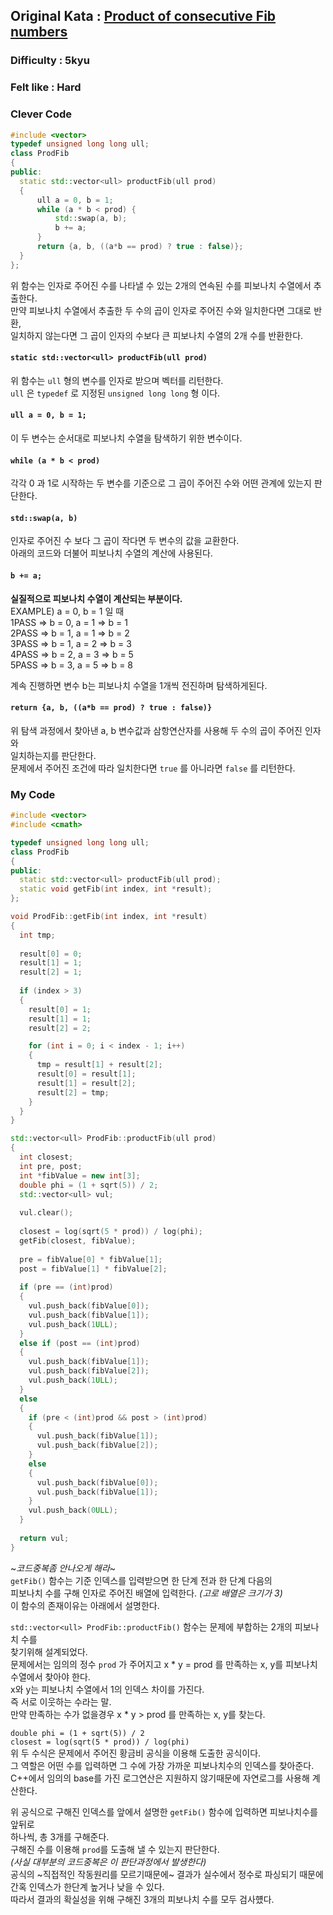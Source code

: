 ## Original Kata : [Product of consecutive Fib numbers](https://www.codewars.com/kata/5541f58a944b85ce6d00006a)

### Difficulty : 5kyu
### Felt like : Hard    

### Clever Code  
``` C++
#include <vector>
typedef unsigned long long ull;
class ProdFib
{
public:
  static std::vector<ull> productFib(ull prod)
  {
      ull a = 0, b = 1;
      while (a * b < prod) {
          std::swap(a, b);
          b += a;
      }
      return {a, b, ((a*b == prod) ? true : false)};
  }
};
```

위 함수는 인자로 주어진 수를 나타낼 수 있는 2개의 연속된 수를 피보나치 수열에서 추출한다.  
만약 피보나치 수열에서 추출한 두 수의 곱이 인자로 주어진 수와 일치한다면 그대로 반환,  
일치하지 않는다면 그 곱이 인자의 수보다 큰 피보나치 수열의 2개 수를 반환한다.  

#### `static std::vector<ull> productFib(ull prod)`  
위 함수는 `ull` 형의 변수를 인자로 받으며 벡터를 리턴한다.  
`ull` 은 `typedef` 로 지정된 `unsigned long long` 형 이다.  

#### `ull a = 0, b = 1;`  
이 두 변수는 순서대로 피보나치 수열을 탐색하기 위한 변수이다.  

#### `while (a * b < prod)`  
각각 0 과 1로 시작하는 두 변수를 기준으로 그 곱이 주어진 수와 어떤 관계에 있는지 판단한다.  

#### `std::swap(a, b)`  
인자로 주어진 수 보다 그 곱이 작다면 두 변수의 값을 교환한다.  
아래의 코드와 더불어 피보나치 수열의 계산에 사용된다.  

#### `b += a;`  
**실질적으로 피보나치 수열이 계산되는 부분이다.**  
EXAMPLE)
a = 0, b = 1 일 때  
1PASS => b = 0, a = 1 => b = 1  
2PASS => b = 1, a = 1 => b = 2  
3PASS => b = 1, a = 2 => b = 3  
4PASS => b = 2, a = 3 => b = 5  
5PASS => b = 3, a = 5 => b = 8  

계속 진행하면 변수 b는 피보나치 수열을 1개씩 전진하며 탐색하게된다.  

#### `return {a, b, ((a*b == prod) ? true : false)}`  
위 탐색 과정에서 찾아낸 a, b 변수값과 삼항연산자를 사용해 두 수의 곱이 주어진 인자와  
일치하는지를 판단한다.  
문제에서 주어진 조건에 따라 일치한다면 `true` 를 아니라면 `false` 를 리턴한다.  

### My Code
``` C++
#include <vector>
#include <cmath>

typedef unsigned long long ull;
class ProdFib
{
public:
  static std::vector<ull> productFib(ull prod);
  static void getFib(int index, int *result);
};

void ProdFib::getFib(int index, int *result)
{
  int tmp;
  
  result[0] = 0;
  result[1] = 1;
  result[2] = 1;
  
  if (index > 3)
  {
    result[0] = 1;
    result[1] = 1;
    result[2] = 2;

    for (int i = 0; i < index - 1; i++)
    {
      tmp = result[1] + result[2];
      result[0] = result[1];
      result[1] = result[2];
      result[2] = tmp;
    }
  }
}

std::vector<ull> ProdFib::productFib(ull prod)
{
  int closest;
  int pre, post;
  int *fibValue = new int[3];
  double phi = (1 + sqrt(5)) / 2;
  std::vector<ull> vul;
  
  vul.clear();
  
  closest = log(sqrt(5 * prod)) / log(phi);
  getFib(closest, fibValue);
  
  pre = fibValue[0] * fibValue[1];
  post = fibValue[1] * fibValue[2];
  
  if (pre == (int)prod)
  {
    vul.push_back(fibValue[0]);
    vul.push_back(fibValue[1]);
    vul.push_back(1ULL);
  }
  else if (post == (int)prod)
  {
    vul.push_back(fibValue[1]);
    vul.push_back(fibValue[2]);
    vul.push_back(1ULL);
  }
  else
  {
    if (pre < (int)prod && post > (int)prod)
    {
      vul.push_back(fibValue[1]);
      vul.push_back(fibValue[2]);
    }
    else
    {
      vul.push_back(fibValue[0]);
      vul.push_back(fibValue[1]);
    }
    vul.push_back(0ULL);
  }
  
  return vul;
}
```

~*코드중복좀 안나오게 해라*~  
`getFib()` 함수는 기준 인덱스를 입력받으면 한 단계 전과 한 단계 다음의  
피보나치 수를 구해 인자로 주어진 배열에 입력한다.  *(고로 배열은 크기가 3)*  
이 함수의 존재이유는 아래에서 설명한다.  

`std::vector<ull> ProdFib::productFib()` 함수는 문제에 부합하는 2개의 피보나치 수를  
찾기위해 설계되었다.  
문제에서는 임의의 정수 `prod` 가 주어지고 x * y = prod 를 만족하는 x, y를 피보나치 수열에서 찾아야 한다.  
x와 y는 피보나치 수열에서 1의 인덱스 차이를 가진다.  
즉 서로 이웃하는 수라는 말.  
만약 만족하는 수가 없을경우 x * y > prod 를 만족하는 x, y를 찾는다.  

`double phi = (1 + sqrt(5)) / 2`  
`closest = log(sqrt(5 * prod)) / log(phi)`  
위 두 수식은 문제에서 주어진 황금비 공식을 이용해 도출한 공식이다.  
그 역할은 어떤 수를 입력하면 그 수에 가장 가까운 피보나치수의 인덱스를 찾아준다.   
C++에서 임의의 base를 가진 로그연산은 지원하지 않기때문에 자연로그를 사용해 계산한다.  

위 공식으로 구해진 인덱스를 앞에서 설명한 `getFib()` 함수에 입력하면 피보나치수를 앞뒤로  
하나씩, 총 3개를 구해준다.  
구해진 수를 이용해 `prod`를 도출해 낼 수 있는지 판단한다.  
*(사실 대부분의 코드중복은 이 판단과정에서 발생한다)*  
공식의 ~직접적인 작동원리를 모르기때문에~ 결과가 실수에서 정수로 파싱되기 때문에 간혹 인덱스가 한단계 높거나 낮을 수 있다.  
따라서 결과의 확실성을 위해 구해진 3개의 피보나치 수를 모두 검사헀다.  